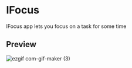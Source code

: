 # IFocus

IFocus app lets you focus on a task for some time


## Preview

![ezgif com-gif-maker (3)](https://user-images.githubusercontent.com/25275596/131263041-5397e391-b449-4b9e-b879-aa5334b56127.gif)



